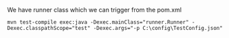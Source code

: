We have runner class which we can trigger from the pom.xml

```
mvn test-compile exec:java -Dexec.mainClass="runner.Runner" -Dexec.classpathScope="test" -Dexec.args="-p C:\config\TestConfig.json"
```
